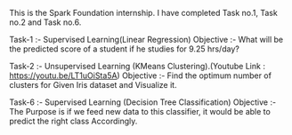 This is the Spark Foundation internship.
I have completed Task no.1, Task no.2 and Task no.6.

Task-1 :- Supervised Learning(Linear Regression)
Objective :- What will be the predicted score of a student if he studies for 9.25 hrs/day?

Task-2 :- Unsupervised Learning (KMeans Clustering).(Youtube Link : https://youtu.be/LT1uOiSta5A)
Objective :- Find the optimum number of clusters for Given Iris dataset and Visualize it.

Task-6 :- Supervised Learning (Decision Tree Classification)
Objective :- The Purpose is if we feed new data to this classifier, it would be able to predict the right class Accordingly.
